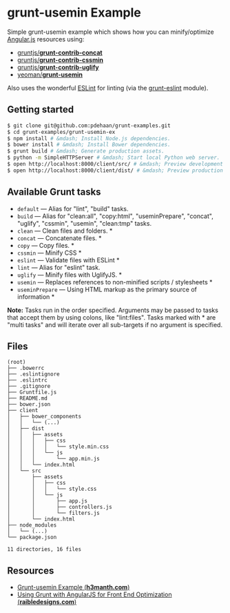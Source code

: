 # grunt-usemin Example

Simple grunt-usemin example which shows how you can minify/optimize [Angular.js](https://angularjs.org) resources using:

- [gruntjs/**grunt-contrib-concat**](https://github.com/gruntjs/grunt-contrib-concat)
- [gruntjs/**grunt-contrib-cssmin**](https://github.com/gruntjs/grunt-contrib-cssmin)
- [gruntjs/**grunt-contrib-uglify**](https://github.com/gruntjs/grunt-contrib-uglify)
- [yeoman/**grunt-usemin**](https://github.com/yeoman/grunt-usemin)

Also uses the wonderful [ESLint](http://eslint.org/) for linting (via the [grunt-eslint](https://github.com/sindresorhus/grunt-eslint) module).

## Getting started

```sh
$ git clone git@github.com:pdehaan/grunt-examples.git
$ cd grunt-examples/grunt-usemin-ex
$ npm install # &mdash; Install Node.js dependencies.
$ bower install # &mdash; Install Bower dependencies.
$ grunt build # &mdash; Generate production assets.
$ python -m SimpleHTTPServer # &mdash; Start local Python web server.
$ open http://localhost:8000/client/src/ # &mdash; Preview development build.
$ open http://localhost:8000/client/dist/ # &mdash; Preview production build.
```

## Available Grunt tasks

- `default` &mdash; Alias for "lint", "build" tasks.
- `build` &mdash; Alias for "clean:all", "copy:html", "useminPrepare", "concat", "uglify", "cssmin", "usemin", "clean:tmp" tasks.
- `clean` &mdash; Clean files and folders. *
- `concat` &mdash; Concatenate files. *
- `copy` &mdash; Copy files. *
- `cssmin` &mdash; Minify CSS *
- `eslint` &mdash; Validate files with ESLint *
- `lint` &mdash; Alias for "eslint" task.
- `uglify` &mdash; Minify files with UglifyJS. *
- `usemin` &mdash; Replaces references to non-minified scripts / stylesheets *
- `useminPrepare` &mdash; Using HTML markup as the primary source of information *

**Note:** Tasks run in the order specified. Arguments may be passed to tasks that accept
them by using colons, like "lint:files". Tasks marked with * are "multi tasks"
and will iterate over all sub-targets if no argument is specified.

## Files

```
(root)
├── .bowerrc
├── .eslintignore
├── .eslintrc
├── .gitignore
├── Gruntfile.js
├── README.md
├── bower.json
├── client
│   ├── bower_components
│   │   └── (...)
│   ├── dist
│   │   ├── assets
│   │   │   ├── css
│   │   │   │   └── style.min.css
│   │   │   └── js
│   │   │       └── app.min.js
│   │   └── index.html
│   └── src
│       ├── assets
│       │   ├── css
│       │   │   └── style.css
│       │   └── js
│       │       ├── app.js
│       │       ├── controllers.js
│       │       └── filters.js
│       └── index.html
├── node_modules
│   └── (...)
└── package.json

11 directories, 16 files
```

## Resources

- [Grunt-usemin Example (**h3manth.com**)](http://h3manth.com/new/blog/2014/grunt-usemin-example/)
- [Using Grunt with AngularJS for Front End Optimization (**raibledesigns.com**)](http://raibledesigns.com/rd/entry/using_grunt_with_angularjs_for)
